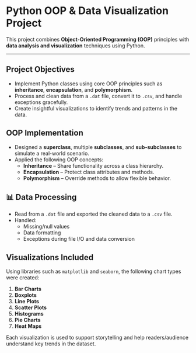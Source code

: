 #  Python OOP & Data Visualization Project

This project combines **Object-Oriented Programming (OOP)** principles with **data analysis and visualization** techniques using Python.

---

##  Project Objectives

- Implement Python classes using core OOP principles such as **inheritance**, **encapsulation**, and **polymorphism**.
- Process and clean data from a `.dat` file, convert it to `.csv`, and handle exceptions gracefully.
- Create insightful visualizations to identify trends and patterns in the data.


##  OOP Implementation

- Designed a **superclass**, multiple **subclasses**, and **sub-subclasses** to simulate a real-world scenario.
- Applied the following OOP concepts:
  - **Inheritance** – Share functionality across a class hierarchy.
  - **Encapsulation** – Protect class attributes and methods.
  - **Polymorphism** – Override methods to allow flexible behavior.


## 📊 Data Processing

- Read from a `.dat` file and exported the cleaned data to a `.csv` file.
- Handled:
  - Missing/null values
  - Data formatting
  - Exceptions during file I/O and data conversion


##  Visualizations Included

Using libraries such as `matplotlib` and `seaborn`, the following chart types were created:

1. **Bar Charts**
2. **Boxplots**
3. **Line Plots**
4. **Scatter Plots**
5. **Histograms**
6. **Pie Charts**
7. **Heat Maps**

Each visualization is used to support storytelling and help readers/audience understand key trends in the dataset.



